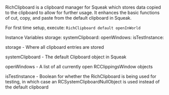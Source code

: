 RichClipboard is a clipboard manager for Squeak which stores data copied to the clipboard to allow for further usage. It enhances the basic functions of cut, copy, and paste from the default clipboard in Squeak.

For first time setup, execute: `RichClipboard default openInWorld`

Instance Variables
	storage:				<RCStorage>
	systemClipboard:		<Clipboard>
	openWindows:  		<LinkedList>
	isTestInstance: 			<Boolean>
				
storage
	- Where all clipboard entries are stored
	
systemClipboard
	- The default Clipboard object in Squeak
	
openWindows
	- A list of all currently open RCClippingsWindow objects
	
isTestInstance
	- Boolean for whether the RichClipboard is being used for testing, in which case an RCSystemClipboardNullObject is used  	         instead of the default clipboard 
	